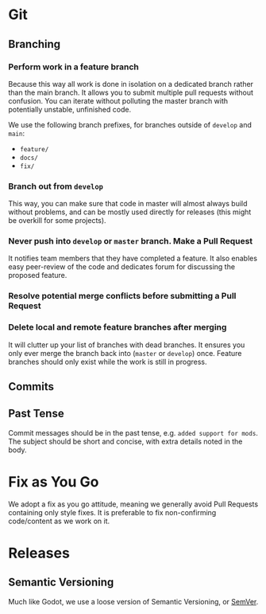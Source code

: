 # Git
## Branching
### Perform work in a feature branch
Because this way all work is done in isolation on a dedicated branch rather than the main branch. It allows you to submit multiple pull requests without confusion. You can iterate without polluting the master branch with potentially unstable, unfinished code.

We use the following branch prefixes, for branches outside of `develop` and `main`:
- `feature/`
- `docs/`
- `fix/`
### Branch out from `develop`
This way, you can make sure that code in master will almost always build without problems, and can be mostly used directly for releases (this might be overkill for some projects).
### Never push into `develop` or `master` branch. Make a Pull Request
 It notifies team members that they have completed a feature. It also enables easy peer-review of the code and dedicates forum for discussing the proposed feature.
### Resolve potential merge conflicts before submitting a Pull Request
### Delete local and remote feature branches after merging
It will clutter up your list of branches with dead branches. It ensures you only ever merge the branch back into (`master` or `develop`) once. Feature branches should only exist while the work is still in progress.
## Commits
## Past Tense
Commit messages should be in the past tense, e.g. `added support for mods`. The subject should be short and concise, with extra details noted in the body. 
# Fix as You Go
We adopt a fix as you go attitude, meaning we generally avoid Pull Requests containing only style fixes. It is preferable to fix non-confirming code/content as we work on it. 
# Releases
## Semantic Versioning
Much like Godot, we use a loose version of Semantic Versioning, or [SemVer](https://semver.org/). 
